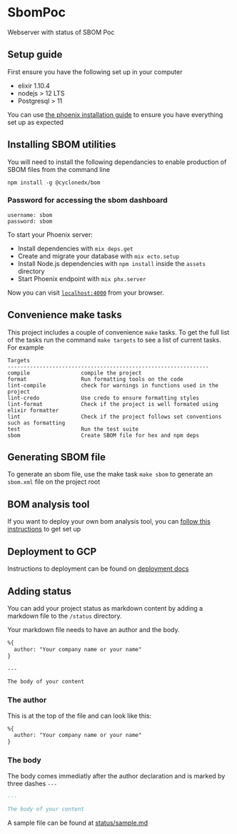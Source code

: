 # SbomPoc
Webserver with status of SBOM Poc

## Setup guide
First ensure you have the following set up in your computer
- elixir 1.10.4
- nodejs > 12 LTS
- Postgresql > 11

You can use [the phoenix installation guide](https://hexdocs.pm/phoenix/installation.html#content) to ensure you
have everything set up as expected

## Installing SBOM utilities
You will need to install the following dependancies to enable production of SBOM files from the command line

```shell
npm install -g @cyclonedx/bom
```

### Password for accessing the sbom dashboard
```shell
username: sbom
password: sbom
```

To start your Phoenix server:

  * Install dependencies with `mix deps.get`
  * Create and migrate your database with `mix ecto.setup`
  * Install Node.js dependencies with `npm install` inside the `assets` directory
  * Start Phoenix endpoint with `mix phx.server`

Now you can visit [`localhost:4000`](http://localhost:4000) from your browser.

## Convenience make tasks
This project includes a couple of convenience `make` tasks. To get the full list
of the tasks run the command `make targets` to see a list of current tasks. For example

```shell
Targets
---------------------------------------------------------------
compile                compile the project
format                 Run formatting tools on the code
lint-compile           check for warnings in functions used in the project
lint-credo             Use credo to ensure formatting styles
lint-format            Check if the project is well formated using elixir formatter
lint                   Check if the project follows set conventions such as formatting
test                   Run the test suite
sbom                   Create SBOM file for hex and npm deps
```

## Generating SBOM file
To generate an sbom file, use the make task `make sbom` to generate an `sbom.xml` file on the project root

## BOM analysis tool
If you want to deploy your own bom analysis tool, you can [follow this instructions](./docs/dependancy-tracker.md) to get set up

## Deployment to GCP

Instructions to deployment can be found on [deployment docs](./docs/deployment.md)



## Adding status
You can add your project status as markdown content by adding a markdown file to the `/status` directory.

Your markdown file needs to have an author and the body.

```markdown
%{
  author: "Your company name or your name"
}

---

The body of your content
```

### The author
This is at the top of the file and can look like this:

```markdown
%{
  author: "Your company name or your name"
}
```
### The body

The body comes immediatly after the author declaration and is marked by three dashes `---`

```markdown
---

The body of your content
```

A sample file can be found at [status/sample.md](status/sample.md)
